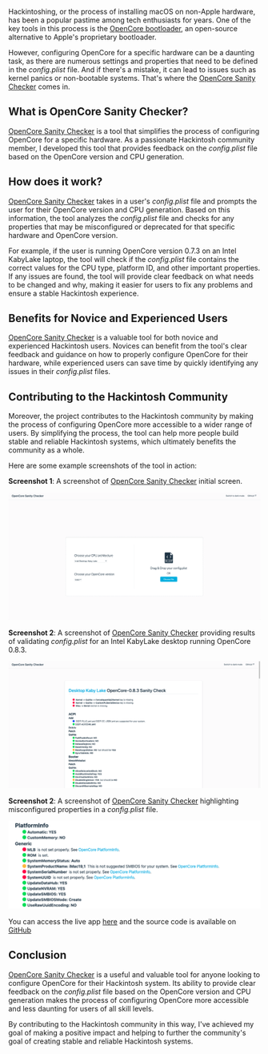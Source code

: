Hackintoshing, or the process of installing macOS on non-Apple hardware, has been a popular pastime among tech enthusiasts for years. One of the key tools in this process is the [OpenCore bootloader](https://dortania.github.io/OpenCore-Install-Guide), an open-source alternative to Apple's proprietary bootloader.

However, configuring OpenCore for a specific hardware can be a daunting task, as there are numerous settings and properties that need to be defined in the *config.plist* file. And if there's a mistake, it can lead to issues such as kernel panics or non-bootable systems. That's where the [OpenCore Sanity Checker](https://velickovicdj.github.io/opencore) comes in. 

## What is OpenCore Sanity Checker?

[OpenCore Sanity Checker](https://velickovicdj.github.io/opencore) is a tool that simplifies the process of configuring OpenCore for a specific hardware. As a passionate Hackintosh community member, I developed this tool that provides feedback on the *config.plist* file based on the OpenCore version and CPU generation.

## How does it work?

[OpenCore Sanity Checker](https://velickovicdj.github.io/opencore) takes in a user's *config.plist* file and prompts the user for their OpenCore version and CPU generation. Based on this information, the tool analyzes the *config.plist* file and checks for any properties that may be misconfigured or deprecated for that specific hardware and OpenCore version.

For example, if the user is running OpenCore version 0.7.3 on an Intel KabyLake laptop, the tool will check if the *config.plist* file contains the correct values for the CPU type, platform ID, and other important properties. If any issues are found, the tool will provide clear feedback on what needs to be changed and why, making it easier for users to fix any problems and ensure a stable Hackintosh experience.

## Benefits for Novice and Experienced Users

[OpenCore Sanity Checker](https://velickovicdj.github.io/opencore) is a valuable tool for both novice and experienced Hackintosh users. Novices can benefit from the tool's clear feedback and guidance on how to properly configure OpenCore for their hardware, while experienced users can save time by quickly identifying any issues in their *config.plist* files.

## Contributing to the Hackintosh Community

Moreover, the project contributes to the Hackintosh community by making the process of configuring OpenCore more accessible to a wider range of users. By simplifying the process, the tool can help more people build stable and reliable Hackintosh systems, which ultimately benefits the community as a whole.

Here are some example screenshots of the tool in action:

**Screenshot 1**: A screenshot of [OpenCore Sanity Checker](https://velickovicdj.github.io/opencore) initial screen.

![Screenshot 1](/posts/images/opencore-sanity-checker/screenshot1.png)

**Screenshot 2**: A screenshot of [OpenCore Sanity Checker](https://velickovicdj.github.io/opencore) providing results of validating *config.plist* for an Intel KabyLake desktop running OpenCore 0.8.3.

![Screenshot 2](/posts/images/opencore-sanity-checker/screenshot2.png)

**Screenshot 2**: A screenshot of [OpenCore Sanity Checker](https://velickovicdj.github.io/opencore) highlighting misconfigured properties in a *config.plist* file.

![Screenshot 3](/posts/images/opencore-sanity-checker/screenshot3.png)

You can access the live app [here](https://velickovicdj.github.io/opencore) and the source code is available on [GitHub](https://github.com/velickovicdj/OpenCore-Sanity-Checker)

## Conclusion

[OpenCore Sanity Checker](https://velickovicdj.github.io/opencore) is a useful and valuable tool for anyone looking to configure OpenCore for their Hackintosh system. Its ability to provide clear feedback on the *config.plist* file based on the OpenCore version and CPU generation makes the process of configuring OpenCore more accessible and less daunting for users of all skill levels. 

By contributing to the Hackintosh community in this way, I've achieved my goal of making a positive impact and helping to further the community's goal of creating stable and reliable Hackintosh systems.